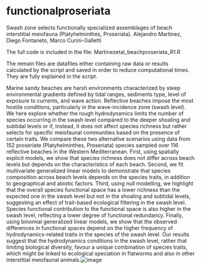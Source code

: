 # functionalproseriata
Swash zone selects functionally specialized assemblages of beach interstitial meiofauna (Platyhelminthes, Proseriata). Alejandro Martínez, Diego Fontaneto, Marco Curini-Galletti

The full code is included in the file: Martinezetal_beachproseriata_R1.R

The remain files are datafiles either containing raw data or results calculated by the script and saved in order to reduce computational times. They are fully explained in the script.



Marine sandy beaches are harsh environments characterized by steep environmental gradients defined by tidal ranges, sediments type, level of exposure to currents, and wave action. Reflective beaches impose the most hostile conditions, particularly in the wave-incidence zone (swash level). We here explore whether the rough hydrodynamics limits the number of species occurring in the swash level compared to the deeper shoaling and subtidal levels or if, instead, it does not affect species richness but rather selects for specific meiofaunal communities based on the presence of certain traits. We compare these two alternative scenarios using data from 152 proseriate (Platyhelminthes, Proseriata) species sampled over 116 reflective beaches in the Western Mediterranean. First, using spatially explicit models, we show that species richness does not differ across beach levels but depends on the characteristics of each beach. Second, we fit multivariate generalized linear models to demonstrate that species composition across beach levels depends on the species traits, in addition to geographical and abiotic factors. Third, using null modelling, we highlight that the overall species functional space has a lower richness than the expected one in the swash level but not in the shoaling and subtidal levels, suggesting an effect of trait-based ecological filtering in the swash level. Species functional contribution to the functional space is also higher in the swash level, reflecting a lower degree of functional redundancy. Finally, using binomial generalized linear models, we show that the observed differences in functional spaces depend on the higher frequency of hydrodynamics-related traits in the species of the swash level. Our results suggest that the hydrodynamics conditions in the swash level, rather that limiting biological diversity, favour a unique combination of species traits, which might be linked to ecological speciation in flatworms and also in other interstitial meiofaunal animals.![image](https://github.com/amartinezgarcia/functionalproseriata/assets/28778693/b9462d0c-4fb6-4f6e-a6ae-ab451a05d49f)
